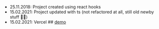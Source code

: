 - 25.11.2018: Project created using react hooks
- 15.02.2021: Project updated with ts (not refactored at all, still old newby stuff 👶🏻)
- 15.02.2021: Vercel ## [demo](https://family-roulette.vercel.app/)
